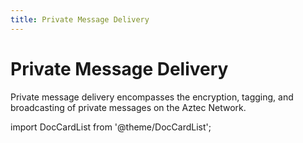 ```yaml
---
title: Private Message Delivery
---
```


<!--
Review notes for this chapter:
- Define "tagging", and briefly explain the motivation behind tagging. Why do we tag, instead of just emit the ciphertext for brute-force discovery? Jay did a good write up to justify tagging - I wonder if we can extract the essence from that (in a very condensed explanation)? Maybe tagging needs a short page of its own?
-
-->

# Private Message Delivery

Private message delivery encompasses the encryption, tagging, and broadcasting of private messages on the Aztec Network.

import DocCardList from '@theme/DocCardList';

<DocCardList />
